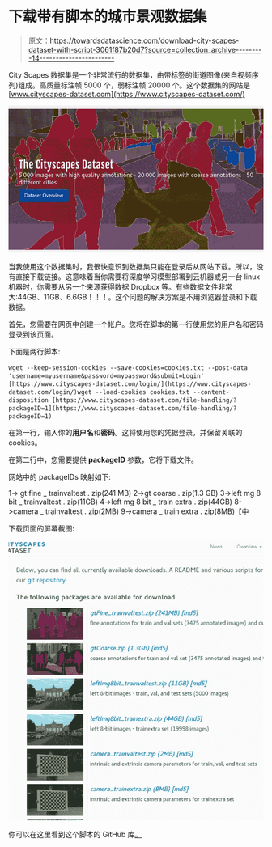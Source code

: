 # 下载带有脚本的城市景观数据集

> 原文：<https://towardsdatascience.com/download-city-scapes-dataset-with-script-3061f87b20d7?source=collection_archive---------14----------------------->

City Scapes 数据集是一个非常流行的数据集，由带标签的街道图像(来自视频序列)组成。高质量标注帧 5000 个，弱标注帧 20000 个。这个数据集的网站是[www.cityscapes-dataset.com](https://www.cityscapes-dataset.com/)

![](img/13fb88fe4402b2a0412963642f0478fd.png)

当我使用这个数据集时，我很快意识到数据集只能在登录后从网站下载。所以，没有直接下载链接。这意味着当你需要将深度学习模型部署到云机器或另一台 linux 机器时，你需要从另一个来源获得数据:Dropbox 等。有些数据文件非常大:44GB、11GB、6.6GB！！！。这个问题的解决方案是不用浏览器登录和下载数据。

首先，您需要在网页中创建一个帐户。您将在脚本的第一行使用您的用户名和密码登录到该页面。

下面是两行脚本:

```
wget --keep-session-cookies --save-cookies=cookies.txt --post-data 'username=myusername&password=mypassword&submit=Login' [https://www.cityscapes-dataset.com/login/](https://www.cityscapes-dataset.com/login/)wget --load-cookies cookies.txt --content-disposition [https://www.cityscapes-dataset.com/file-handling/?packageID=1](https://www.cityscapes-dataset.com/file-handling/?packageID=1)
```

在第一行，输入你的**用户名**和**密码**。这将使用您的凭据登录，并保留关联的 cookies。

在第二行中，您需要提供 **packageID** 参数，它将下载文件。

网站中的 packageIDs 映射如下:

1-> gt fine _ trainvaltest . zip(241 MB)
2->gt coarse . zip(1.3 GB)
3->left mg 8 bit _ trainvaltest . zip(11GB)
4->left mg 8 bit _ train extra . zip(44GB)
8->camera _ trainvaltest . zip(2MB)
9->camera _ train extra . zip(8MB)【中

下载页面的屏幕截图:

![](img/b1e444cafb42fabe8612b9e31f216672.png)

你可以在这里看到这个脚本的 GitHub 库[。](https://github.com/cemsaz/city-scapes-script)